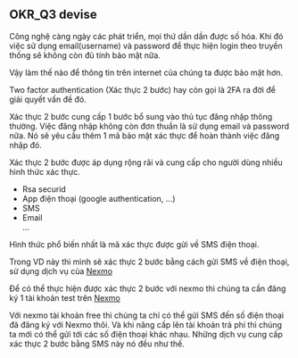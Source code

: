 ## OKR_Q3 devise

Công nghệ càng ngày các phát triển, mọi thứ dần dần được số hóa. Khi đó việc sử dụng email(username) và password để thực hiện login theo truyền thống sẽ không còn đủ tính bảo mật nữa.

Vậy làm thế nào để thông tin trên internet của chúng ta được bảo mật hơn.

Two factor authentication (Xác thực 2 bước) hay còn gọi là 2FA ra đời để giải quyết vấn đề đó.

Xác thực 2 bước cung cấp 1 bước bổ sung vào thủ tục đăng nhập thông thường. Việc đăng nhập không còn đơn thuần là sử dụng email và password nữa. Nó sẽ yêu cầu thêm 1 mã bảo mật xác thực để hoàn thành việc đăng nhập đó.

Xác thực 2 bước được áp dụng rộng rãi và cung cấp cho người dùng nhiều hình thức xác thực.
- Rsa securid
- App điện thoại (google authentication, ...)
- SMS
- Email<br>
...

Hình thức phổ biến nhất là mã xác thực được gửi về SMS điện thoại.

Trong VD này thì mình sẽ xác thực 2 bước bằng cách gửi SMS về điện thoại, sử dụng dịch vụ của [Nexmo](https://github.com/nexmo-community/nexmo-rails-devise-2fa-demo)

Để có thể thực hiện được xác thực 2 bước với nexmo thì chúng ta cần đăng ký 1 tài khoản test trên [Nexmo](https://www.nexmo.com/products/verify/)

Với nexmo tài khoản free thì chúng ta chỉ có thể gửi SMS đến số điện thoại đã đăng ký với Nexmo thôi. Và khi nâng cấp lên tài khoản trả phí thì chúng ta mới có thể gửi tới các số điện thoại khác nhau. Những dịch vụ cung cấp xác thực 2 bước bằng SMS này nó đều như thế.
